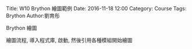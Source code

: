 Title: W10 Brython 繪圖範例
Date: 2016-11-18 12:00
Category: Course
Tags: Brython
Author:劉育彤

Brython 繪圖

<!-- PELICAN_END_SUMMARY -->

繪圖流程, 導入程式庫, 啟動, 然後引用各種模組開始繪圖

<!-- 導入 Brython 標準程式庫 -->

<script type="text/javascript" 
    src="https://cdn.rawgit.com/brython-dev/brython/master/www/src/brython_dist.js">
</script>

<!-- 啟動 Brython -->

<script>
window.onload=function(){
brython(1);
}
</script>

<!-- 以下實際利用  Brython 畫兩條直線 -->

<canvas id="guitarchord" width="600" height="200"></canvas>

<script type="text/python3">
from browser import document as doc
import math

canvas = doc["guitarchord"]
ctx = canvas.getContext("2d")
ctx.beginPath()
ctx.lineWidth = 1
ctx.moveTo(100, 100)
ctx.lineTo(150, 100)
ctx.lineTo(150, 200)
ctx.lineTo(100, 200)
ctx.lineTo(100, 100)

# 設定顏色為藍色, 也可以使用 "rgb(0, 0, 255)" 字串設定顏色值
ctx.strokeStyle = "blue"
ctx.stroke()
ctx.closePath()
</script>

<canvas id="guitarchord2" width="600" height="200"></canvas>

<script type="text/python3">
from browser import document as doc
import math

canvas = doc["guitarchord2"]
ctx = canvas.getContext("2d")
ctx.beginPath()
ctx.lineWidth = 1
for i in range(5):
    ctx.moveTo(100+i*10, 100)
    ctx.lineTo(100+i*10, 200)

ctx.strokeStyle = "blue"
ctx.stroke()
ctx.closePath()
</script>